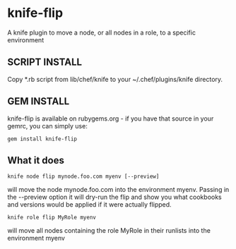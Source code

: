 # knife-flip

A knife plugin to move a node, or all nodes in a role, to a specific environment

## SCRIPT INSTALL

Copy *.rb script from lib/chef/knife to your ~/.chef/plugins/knife directory.

## GEM INSTALL
knife-flip is available on rubygems.org - if you have that source in your gemrc, you can simply use:

````
gem install knife-flip
````

## What it does

````
knife node flip mynode.foo.com myenv [--preview]
````

will move the node mynode.foo.com into the environment myenv. Passing in the --preview option
it will dry-run the flip and show you what cookbooks and versions would be applied if it were actually
flipped.


````
knife role flip MyRole myenv
````

will move all nodes containing the role MyRole in their runlists into the environment myenv